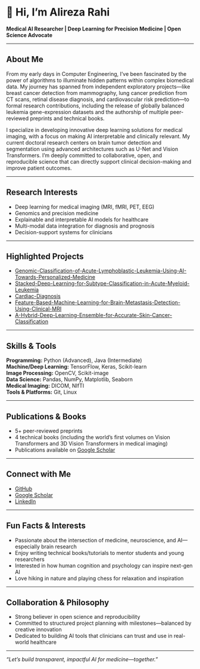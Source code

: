 # 👋 Hi, I’m Alireza Rahi

**Medical AI Researcher | Deep Learning for Precision Medicine | Open Science Advocate**

---

##  About Me

From my early days in Computer Engineering, I’ve been fascinated by the power of algorithms to illuminate hidden patterns within complex biomedical data. My journey has spanned from independent exploratory projects—like breast cancer detection from mammography, lung cancer prediction from CT scans, retinal disease diagnosis, and cardiovascular risk prediction—to formal research contributions, including the release of globally balanced leukemia gene-expression datasets and the authorship of multiple peer-reviewed preprints and technical books.

I specialize in developing innovative deep learning solutions for medical imaging, with a focus on making AI interpretable and clinically relevant. My current doctoral research centers on brain tumor detection and segmentation using advanced architectures such as U-Net and Vision Transformers. I’m deeply committed to collaborative, open, and reproducible science that can directly support clinical decision-making and improve patient outcomes.

---

##  Research Interests

- Deep learning for medical imaging (MRI, fMRI, PET, EEG)
- Genomics and precision medicine
- Explainable and interpretable AI models for healthcare
- Multi-modal data integration for diagnosis and prognosis
- Decision-support systems for clinicians

---

##  Highlighted Projects

- [Genomic-Classification-of-Acute-Lymphoblastic-Leukemia-Using-AI-Towards-Personalized-Medicine](https://github.com/AlirezaRahi/Genomic-Classification-of-Acute-Lymphoblastic-Leukemia-Using-AI-Towards-Personalized-Medicine)
- [Stacked-Deep-Learning-for-Subtype-Classification-in-Acute-Myeloid-Leukemia](https://github.com/AlirezaRahi/Stacked-Deep-Learning-for-Subtype-Classification-in-Acute-Myeloid-Leukemia)
- [Cardiac-Diagnosis](https://github.com/AlirezaRahi/Cardiac-Diagnosis)
- [Feature-Based-Machine-Learning-for-Brain-Metastasis-Detection-Using-Clinical-MRI](https://github.com/AlirezaRahi/Feature-Based-Machine-Learning-for-Brain-Metastasis-Detection-Using-Clinical-MRI)
- [A-Hybrid-Deep-Learning-Ensemble-for-Accurate-Skin-Cancer-Classification](https://github.com/AlirezaRahi/A-Hybrid-Deep-Learning-Ensemble-for-Accurate-Skin-Cancer-Classification)

---

##  Skills & Tools

**Programming:** Python (Advanced), Java (Intermediate)  
**Machine/Deep Learning:** TensorFlow, Keras, Scikit-learn  
**Image Processing:** OpenCV, Scikit-image  
**Data Science:** Pandas, NumPy, Matplotlib, Seaborn  
**Medical Imaging:** DICOM, NIfTI  
**Tools & Platforms:** Git, Linux

---

##  Publications & Books

- 5+ peer-reviewed preprints
- 4 technical books (including the world’s first volumes on Vision Transformers and 3D Vision Transformers in medical imaging)
- Publications available on [Google Scholar](https://scholar.google.com/citations?user=I2ASqS0AAAAJ&hl=en)

---

##  Connect with Me

- [GitHub](https://github.com/AlirezaRahi)
- [Google Scholar](https://scholar.google.com/citations?user=I2ASqS0AAAAJ&hl=en)
- [LinkedIn](https://www.linkedin.com/in/alireza-rahi-6938b4154/)

---

##  Fun Facts & Interests

- Passionate about the intersection of medicine, neuroscience, and AI—especially brain research
- Enjoy writing technical books/tutorials to mentor students and young researchers
- Interested in how human cognition and psychology can inspire next-gen AI
- Love hiking in nature and playing chess for relaxation and inspiration

---

##  Collaboration & Philosophy

- Strong believer in open science and reproducibility
- Committed to structured project planning with milestones—balanced by creative innovation
- Dedicated to building AI tools that clinicians can trust and use in real-world healthcare

---

_“Let’s build transparent, impactful AI for medicine—together.”_
